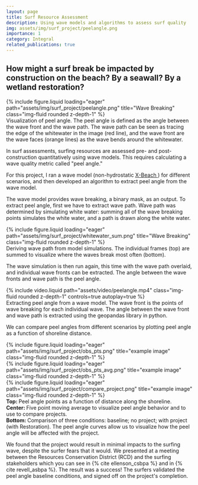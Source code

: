```yaml
---
layout: page
title: Surf Resource Assessment
description: Using wave models and algorithms to assess surf quality
img: assets/img/surf_project/peelangle.png
importance: 1
category: Integral
related_publications: true
---
```



<h2>How might a surf break be impacted by construction on the beach? By a seawall? By a wetland restoration?</h2>

<div class="row">
    <div class="col-sm mt-3 mt-md-0">
        {% include figure.liquid loading="eager" path="assets/img/surf_project/peelangle.png" title="Wave Breaking" class="img-fluid rounded z-depth-1" %}
    </div>
</div>
<div class="caption">
    Visualization of peel angle. The peel angle is defined as the angle between the wave front and the wave path. The wave path can be seen as tracing the edge of the whitewater in the image (red line), and the wave front are the wave faces (orange lines) as the wave bends around the whitewater.
</div>
 
In surf assessments, surfing resources are assessed pre- and post- construction quantitatively using wave models. This requires calculating a wave quality metric called "peel angle." 

For this project, I ran a wave model (non-hydrostatic <a href="https://oss.deltares.nl/web/xbeach/"> X-Beach </a>) for different scenarios, and then developed an algorithm to extract peel angle from the wave model.

The wave model provides wave breaking, a binary mask, as an output. To extract peel angle, first we have to extract wave path. Wave path was determined by simulating white water: summing all of the wave breaking points simulates the white water, and a path is drawn along the white water. 
<div class="row">
    <div class="col-sm mt-3 mt-md-0">
        {% include figure.liquid loading="eager" path="assets/img/surf_project/whitewater_sum.png" title="Wave Breaking" class="img-fluid rounded z-depth-1" %}
    </div>
</div>
<div class="caption">
    Deriving wave path from model simulations. The individual frames (top) are summed to visualize where the waves break most often (bottom).
</div>

The wave simulation is then run again, this time with the wave path overlaid, and individual wave fronts can be extracted. The angle between the wave fronts and wave path is the peel angle. 
<div class="row mt-3">
    <div class="col-sm mt-3 mt-md-0">
        {% include video.liquid path="assets/video/peelangle.mp4" class="img-fluid rounded z-depth-1" controls=true autoplay=true %}
    </div>
</div>
<div class="caption">
    Extracting peel angle from a wave model. The wave front is the points of wave breaking for each individual wave. The angle between the wave front and wave path is extracted using the geopandas library in python.
</div>

We can compare peel angles from different scenarios by plotting peel angle as a function of shoreline distance.

<div class="row">
    <div class="col-sm mt-3 mt-md-0">
        {% include figure.liquid loading="eager" path="assets/img/surf_project/obs_pts.png" title="example image" class="img-fluid rounded z-depth-1" %}
    </div>
</div>
<div class="row">
    <div class="col-sm mt-3 mt-md-0">
        {% include figure.liquid loading="eager" path="assets/img/surf_project/obs_pts_avg.png" title="example image" class="img-fluid rounded z-depth-1" %}
    </div>
</div>
<div class="row">
    <div class="col-sm mt-3 mt-md-0">
        {% include figure.liquid loading="eager" path="assets/img/surf_project/compare_project.png" title="example image" class="img-fluid rounded z-depth-1" %}
    </div>
</div>

<div class="caption">
    <b> Top: </b> Peel angle points as a function of distance along the shoreline. 
    <br>
    <b> Center: </b> Five point moving average to visualize peel angle behavior and to use to compare projects. 
    <br>
    <b> Bottom: </b> Comparison of three conditions: baseline; no project; with project (with Restoration). The peel angle curves allow us to visualize how the peel angle will be affected with the project. 
</div>

We found that the project would result in minimal impacts to the surfing wave, despite the surfer fears that it would. We presented at a meeting between the Resources Conservation District (RCD) and the surfing stakeholders which you can see in  {% cite ellenson_csbpa %} and in {% cite revell_asbpa %}. The result was a success! The surfers validated the peel angle baseline conditions, and signed off on the project's completion.